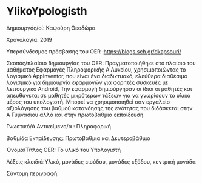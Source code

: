 # YlikoYpologisth

Δημιουργός/οί: Καψούρη Θεοδώρα

Χρονολογία: 2019

Υπερσύνδεσμος πρόσβασης του OER :https://blogs.sch.gr/dkapsouri/

Σκοπός/πλαίσιο δημιουργίας του OER: Πραγματοποιήθηκε στο πλαίσιο του μαθήματος Εφαρμογές Πληροφορικής Α Λυκείου, χρησιμοποιώντας το λογισμικό AppInventor, που είναι ένα διαδικτυακό, ελεύθερα διαθέσιμο λογισμικό για δημιουργία εφαρμογών για φορητές συσκευές με λειτουργικό Android, Την εφαρμογή δημιούργησαν οι ίδιοι οι μαθητές και απευθύνεται σε μαθητές μικρότερων τάξεων για να γνωρίσουν το υλικό μέρος του υπολογιστή. Μπορεί να χρησιμοποιηθεί σαν εργαλείο αξιολόγησης του βαθμού κατανόησης της ενότητας που διδάσκεται στην Α Γυμνασιου αλλά και στην πρωτοβάθμια εκπαίδευση.

Γνωστικό/ά Αντικείμενο/α :  Πληροφορική

Βαθμίδα Εκπαίδευσης: Πρωτοβάθμια και Δευτεροβάθμια

Όνομα/Τίτλος OER: Το υλικό του Υπολογιστή 

Λέξεις κλειδιά:Υλικό, μονάδες εισόδου, μονάδες εξόδου, κεντρική μονάδα

Σύντομη περιγραφή: 
